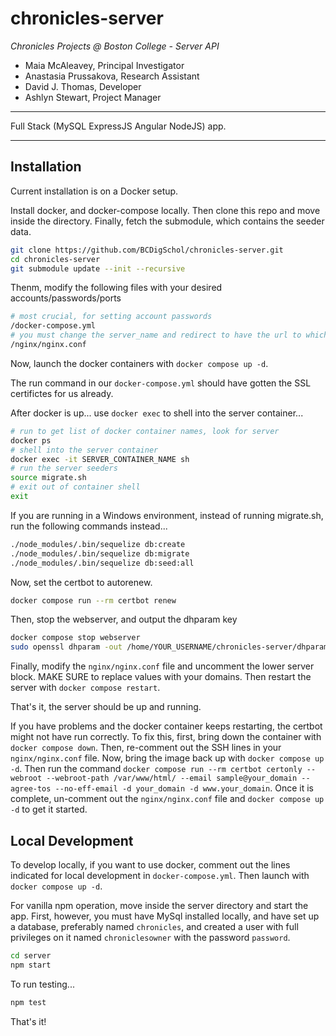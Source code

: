 # chronicles-server

*Chronicles Projects @ Boston College - Server API*

* Maia McAleavey, Principal Investigator
* Anastasia Prussakova, Research Assistant
* David J. Thomas, Developer
* Ashlyn Stewart, Project Manager

---

Full Stack (MySQL ExpressJS Angular NodeJS) app.

---

## Installation

Current installation is on a Docker setup.

Install docker, and docker-compose locally. Then clone this repo and move inside the directory. Finally, fetch the submodule, which contains the seeder data.

``` sh
git clone https://github.com/BCDigSchol/chronicles-server.git
cd chronicles-server
git submodule update --init --recursive
```

Thenm, modify the following files with your desired accounts/passwords/ports

``` sh
# most crucial, for setting account passwords
/docker-compose.yml
# you must change the server_name and redirect to have the url to which you are deploying
/nginx/nginx.conf
```

Now, launch the docker containers with `docker compose up -d`.

The run command in our `docker-compose.yml` should have gotten the SSL certifictes for us already.

After docker is up... use `docker exec` to shell into the server container...

``` sh
# run to get list of docker container names, look for server
docker ps
# shell into the server container
docker exec -it SERVER_CONTAINER_NAME sh
# run the server seeders
source migrate.sh
# exit out of container shell
exit
```

If you are running in a Windows environment, instead of running migrate.sh, run the following commands instead...

``` sh
./node_modules/.bin/sequelize db:create
./node_modules/.bin/sequelize db:migrate
./node_modules/.bin/sequelize db:seed:all
```

Now, set the certbot to autorenew.

``` sh
docker compose run --rm certbot renew
```

Then, stop the webserver, and output the dhparam key

``` sh
docker compose stop webserver
sudo openssl dhparam -out /home/YOUR_USERNAME/chronicles-server/dhparam/dhparam-2048.pem 2048
```

Finally, modify the `nginx/nginx.conf` file and uncomment the lower server block. MAKE SURE to replace values with your domains. Then restart the server with `docker compose restart`.

That's it, the server should be up and running.

If you have problems and the docker container keeps restarting, the certbot might not have run correctly. To fix this, first, bring down the container with `docker compose down`. Then, re-comment out the SSH lines in your `nginx/nginx.conf` file. Now, bring the image back up with `docker compose up -d`. Then run the command `docker compose run --rm certbot certonly --webroot --webroot-path /var/www/html/ --email sample@your_domain --agree-tos --no-eff-email -d your_domain -d www.your_domain`. Once it is complete, un-comment out the `nginx/nginx.conf` file and `docker compose up -d` to get it started.

## Local Development

To develop locally, if you want to use docker, comment out the lines indicated for local development in `docker-compose.yml`. Then launch with `docker compose up -d`.

For vanilla npm operation, move inside the server directory and start the app. First, however, you must have MySql installed locally, and have set up a database, preferably named `chronicles`, and created a user with full privileges on it named `chroniclesowner` with the password `password`.

 ``` sh
 cd server
npm start
```

To run testing...

``` sh
npm test
```

That's it!
